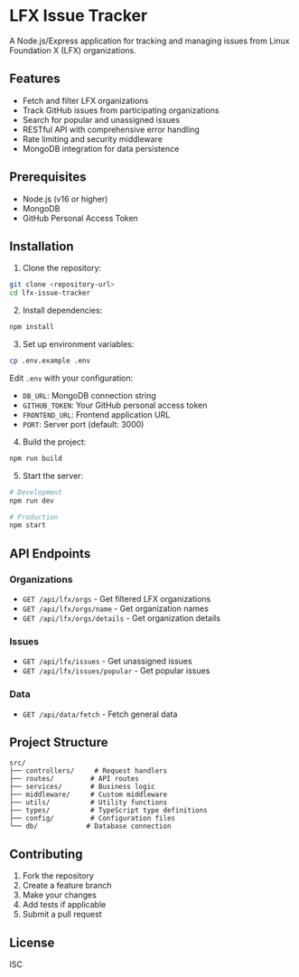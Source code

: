 # LFX Issue Tracker

A Node.js/Express application for tracking and managing issues from Linux Foundation X (LFX) organizations.

## Features

- Fetch and filter LFX organizations
- Track GitHub issues from participating organizations
- Search for popular and unassigned issues
- RESTful API with comprehensive error handling
- Rate limiting and security middleware
- MongoDB integration for data persistence

## Prerequisites

- Node.js (v16 or higher)
- MongoDB
- GitHub Personal Access Token

## Installation

1. Clone the repository:
```bash
git clone <repository-url>
cd lfx-issue-tracker
```

2. Install dependencies:
```bash
npm install
```

3. Set up environment variables:
```bash
cp .env.example .env
```

Edit `.env` with your configuration:
- `DB_URL`: MongoDB connection string
- `GITHUB_TOKEN`: Your GitHub personal access token
- `FRONTEND_URL`: Frontend application URL
- `PORT`: Server port (default: 3000)

4. Build the project:
```bash
npm run build
```

5. Start the server:
```bash
# Development
npm run dev

# Production
npm start
```

## API Endpoints

### Organizations
- `GET /api/lfx/orgs` - Get filtered LFX organizations
- `GET /api/lfx/orgs/name` - Get organization names
- `GET /api/lfx/orgs/details` - Get organization details

### Issues
- `GET /api/lfx/issues` - Get unassigned issues
- `GET /api/lfx/issues/popular` - Get popular issues

### Data
- `GET /api/data/fetch` - Fetch general data

## Project Structure

```
src/
├── controllers/     # Request handlers
├── routes/         # API routes
├── services/       # Business logic
├── middleware/     # Custom middleware
├── utils/          # Utility functions
├── types/          # TypeScript type definitions
├── config/         # Configuration files
└── db/            # Database connection
```

## Contributing

1. Fork the repository
2. Create a feature branch
3. Make your changes
4. Add tests if applicable
5. Submit a pull request

## License

ISC